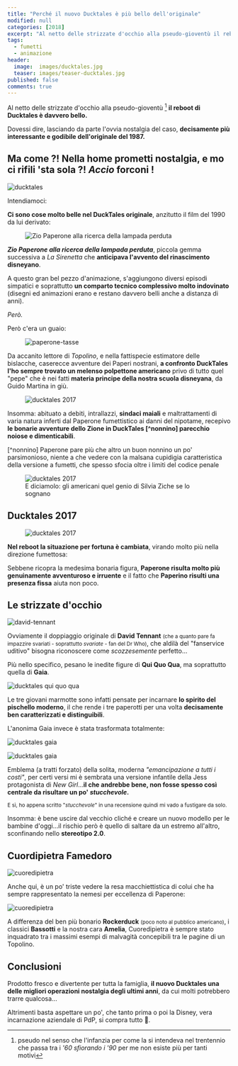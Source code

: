 ```yaml
---
title: "Perché il nuovo Ducktales è più bello dell'originale"
modified: null
categories: [2018]
excerpt: "Al netto delle strizzate d'occhio alla pseudo-gioventù il reboot di Ducktales è davvero bello."
tags:
  - fumetti
  - animazione
header: 
  image:  images/ducktales.jpg
  teaser: images/teaser-ducktales.jpg 
published: false
comments: true
---
```


Al netto delle strizzate d'occhio alla pseudo-gioventù [^pseudo] **il reboot di Ducktales è davvero bello.**

[^pseudo]: pseudo nel senso che l'infanzia per come la si intendeva nel trentennio che passa tra i _'60 sfiorando i '90_ per me non esiste più per tanti motivi

Dovessi dire, lasciando da parte l'ovvia nostalgia del caso, **decisamente più interessante e godibile dell'originale del 1987.**

## Ma come ?! Nella home prometti nostalgia, e mo ci rifili 'sta sola ?! _Accio_ forconi !

![ducktales](https://cdn.mbl.is/frimg/9/30/930496.jpg)

Intendiamoci: 

**Ci sono cose molto belle nel DuckTales originale**, anzitutto il film del 1990 da lui derivato:

<figure>
	<img src="https://images-na.ssl-images-amazon.com/images/I/71IWvIZfvTL._SY445_.jpg" alt="Zio Paperone alla ricerca della lampada perduta">
</figure>

**_Zio Paperone alla ricerca della lampada perduta_**, piccola gemma successiva a _La Sirenetta_ che **anticipava l'avvento del rinascimento disneyano**.

A questo gran bel pezzo d'animazione, s'aggiungono diversi episodi simpatici e soprattutto **un comparto tecnico complessivo molto indovinato** (disegni ed animazioni erano e restano davvero belli anche a distanza di anni).

_Però._

Però c'era un guaio: 

<figure>
<img src="https://www.movimentolibertario.com/wp-content/uploads/2015/02/paperone-tasse.jpg" alt="paperone-tasse">
</figure>

Da accanito lettore di _Topolino_, e nella fattispecie estimatore delle bislacche, caserecce avventure dei Paperi nostrani, **a confronto DuckTales l'ho sempre trovato un melenso polpettone americano** privo di tutto quel "pepe" che è nei fatti **materia principe della nostra scuola disneyana**, da Guido Martina in giù.

<figure>
<img src="https://www.papersera.net/immagini/articoli/aIn4/01.jpg" alt="ducktales 2017">
</figure>

Insomma: abituato a debiti, intrallazzi, **sindaci maiali** e maltrattamenti di varia natura inferti dal Paperone fumettistico ai danni del nipotame, recepivo **le bonarie avventure dello Zione in DuckTales [^nonnino] parecchio noiose e dimenticabili**.

[^nonnino] Paperone pare più che altro un buon nonnino un po' parsimonioso, niente a che vedere con la malsana cupidigia caratteristica della versione a fumetti, che spesso sfocia oltre i limiti del codice penale 

<figure>
<img src="https://outducks.org/webusers/webusers/2008/12/it_tl_2133c_001.jpg" alt="ducktales 2017">
<figcaption>
	E diciamolo: gli americani quel genio di Silvia Ziche se lo sognano
</figcaption>
</figure>

## Ducktales 2017

<figure>
<img src="https://www.iogiocopulito.it/wp-content/uploads/2017/10/IoGiocoPulito_ducktales_disney_italia.jpg" alt="ducktales 2017">
</figure>

**Nel reboot la situazione per fortuna è cambiata**, virando molto più nella direzione fumettosa: 

Sebbene ricopra la medesima bonaria figura, **Paperone risulta molto più genuinamente avventuroso e irruente** e il fatto che **Paperino risulti una presenza fissa** aiuta non poco. 

## Le strizzate d'occhio

![david-tennant](https://i1.wp.com/thekingdominsider.com/wp-content/uploads/2017/07/david-tennant-scrooge-mcduck.jpg)

Ovviamente il doppiaggio originale di **David Tennant** <small>(che a quanto pare fa impazzire svariati - soprattutto _svariate_ - fan del Dr Who)</small>, che aldilà del "fanservice uditivo" bisogna riconoscere come _scozzesemente_ perfetto...

Più nello specifico, pesano le inedite figure di **Qui Quo Qua**, ma soprattutto quella di **Gaia**.

![ducktales qui quo qua](https://vignette.wikia.nocookie.net/disney/images/6/66/Huey_Dewey_Louie_DuckTales.jpg)

Le tre giovani marmotte sono infatti pensate per incarnare **lo spirito del pischello moderno**, il che rende i tre paperotti per una volta **decisamente ben caratterizzati e distinguibili**.

L'anonima Gaia invece è stata trasformata totalmente:

![ducktales gaia](https://vignette.wikia.nocookie.net/paperpedia/images/3/3e/Gaia.jpg)

![ducktales gaia](https://blog.screenweek.it/wp-content/uploads/2017/06/ducktales-gaia-copertina.jpg)

Emblema (a tratti forzato) della solita, moderna _"emancipazione a tutti i costi"_, per certi versi mi è sembrata una versione infantile della Jess protagonista di _New Girl_...**il che andrebbe bene, non fosse spesso così centrale da risultare un po' _stucchevole_.**

<small>E sì, ho appena scritto "_stucchevole_" in una recensione quindi mi vado a fustigare da solo.</small>

Insomma: è bene uscire dal vecchio cliché e creare un nuovo modello per le bambine d'oggi...il rischio però è quello di saltare da un estremo all'altro, sconfinando nello **stereotipo 2.0**.

## Cuordipietra Famedoro

![cuoredipietra](https://www.serialclick.it/prove/img_tmp/201710/DuckTales-1x07-Zio-Paperone-Cuordipietra-Famedoro.jpg)

Anche qui, è un po' triste vedere la resa macchiettistica di colui che ha sempre rappresentato la nemesi per eccellenza di Paperone:

![cuoredipietra](https://vignette.wikia.nocookie.net/paperpedia/images/d/d6/Il_segreto_di_cuordipietra_005.jpg)

A differenza del ben più bonario **Rockerduck** <small>(poco noto al pubblico americano)</small>, i classici **Bassotti** e la nostra cara **Amelia**, Cuoredipietra è sempre stato inquadrato tra i massimi esempi di malvagità concepibili tra le pagine di un Topolino.

## Conclusioni

Prodotto fresco e divertente per tutta la famiglia, **il nuovo Ducktales una delle migliori operazioni nostalgia degli ultimi anni**, da cui molti potrebbero trarre qualcosa...

Altrimenti basta aspettare un po', che tanto prima o poi la Disney, vera incarnazione aziendale di PdP, si compra tutto 🤑.